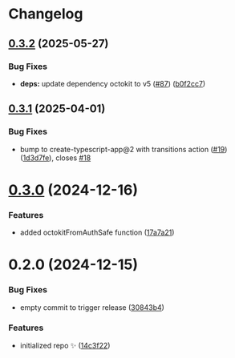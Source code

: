 # Changelog

## [0.3.2](https://github.com/JoshuaKGoldberg/octokit-from-auth/compare/0.3.1...0.3.2) (2025-05-27)

### Bug Fixes

- **deps:** update dependency octokit to v5 ([#87](https://github.com/JoshuaKGoldberg/octokit-from-auth/issues/87)) ([b0f2cc7](https://github.com/JoshuaKGoldberg/octokit-from-auth/commit/b0f2cc728557a12010134367055b14ce79c3dfdc))

## [0.3.1](https://github.com/JoshuaKGoldberg/octokit-from-auth/compare/0.3.0...0.3.1) (2025-04-01)

### Bug Fixes

- bump to create-typescript-app@2 with transitions action ([#19](https://github.com/JoshuaKGoldberg/octokit-from-auth/issues/19)) ([1d3d7fe](https://github.com/JoshuaKGoldberg/octokit-from-auth/commit/1d3d7fee939b723673fc71dd0e5851773a164a0d)), closes [#18](https://github.com/JoshuaKGoldberg/octokit-from-auth/issues/18)

# [0.3.0](https://github.com/JoshuaKGoldberg/octokit-from-auth/compare/0.2.0...0.3.0) (2024-12-16)

### Features

- added octokitFromAuthSafe function ([17a7a21](https://github.com/JoshuaKGoldberg/octokit-from-auth/commit/17a7a2130af0e136c09b726627b34bdcf0a20cc8))

# 0.2.0 (2024-12-15)

### Bug Fixes

- empty commit to trigger release ([30843b4](https://github.com/JoshuaKGoldberg/octokit-from-auth/commit/30843b4b95cae0fb6a0b8fd51a7fe9c781be4606))

### Features

- initialized repo ✨ ([14c3f22](https://github.com/JoshuaKGoldberg/octokit-from-auth/commit/14c3f22afad4fcc4e98b4bd5d4b4290b039b110b))
